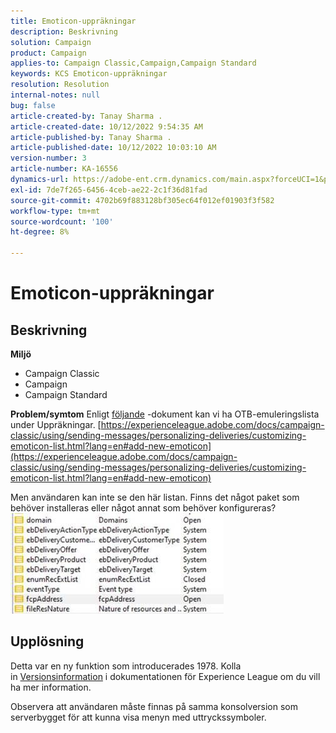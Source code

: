 ```yaml
---
title: Emoticon-uppräkningar
description: Beskrivning
solution: Campaign
product: Campaign
applies-to: Campaign Classic,Campaign,Campaign Standard
keywords: KCS Emoticon-uppräkningar
resolution: Resolution
internal-notes: null
bug: false
article-created-by: Tanay Sharma .
article-created-date: 10/12/2022 9:54:35 AM
article-published-by: Tanay Sharma .
article-published-date: 10/12/2022 10:03:10 AM
version-number: 3
article-number: KA-16556
dynamics-url: https://adobe-ent.crm.dynamics.com/main.aspx?forceUCI=1&pagetype=entityrecord&etn=knowledgearticle&id=8a5b6bdc-134a-ed11-bba2-0022480868ff
exl-id: 7de7f265-6456-4ceb-ae22-2c1f36d81fad
source-git-commit: 4702b69f883128bf305ec64f012ef01903f3f582
workflow-type: tm+mt
source-wordcount: '100'
ht-degree: 8%

---
```


# Emoticon-uppräkningar

## Beskrivning

<b>Miljö</b>
- Campaign Classic
- Campaign
- Campaign Standard



<b>Problem/symtom</b>
Enligt [följande](https://experienceleague.adobe.com/docs/campaign-classic/using/sending-messages/personalizing-deliveries/customizing-emoticon-list.html?lang=en#add-new-emoticon) -dokument kan vi ha OTB-emuleringslista under Uppräkningar.
[https://experienceleague.adobe.com/docs/campaign-classic/using/sending-messages/personalizing-deliveries/customizing-emoticon-list.html?lang=en#add-new-emoticon](https://experienceleague.adobe.com/docs/campaign-classic/using/sending-messages/personalizing-deliveries/customizing-emoticon-list.html?lang=en#add-new-emoticon)

Men användaren kan inte se den här listan. Finns det något paket som behöver installeras eller något annat som behöver konfigureras?
![](assets/___7707b2fe-144a-ed11-bba2-0022480868ff___.jpeg)


## Upplösning


Detta var en ny funktion som introducerades 1978. Kolla in [Versionsinformation](https://experienceleague.adobe.com/docs/campaign-classic/using/release-notes/previous-releases/release--20-2.html?lang=en#release-20-2-1-build-9178) i dokumentationen för Experience League om du vill ha mer information.

Observera att användaren måste finnas på samma konsolversion som serverbygget för att kunna visa menyn med uttryckssymboler.

